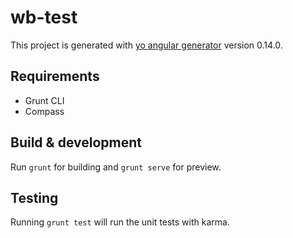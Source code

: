 # wb-test

This project is generated with [yo angular generator](https://github.com/yeoman/generator-angular)
version 0.14.0.

## Requirements

* Grunt CLI
* Compass

## Build & development

Run `grunt` for building and `grunt serve` for preview.

## Testing

Running `grunt test` will run the unit tests with karma.
